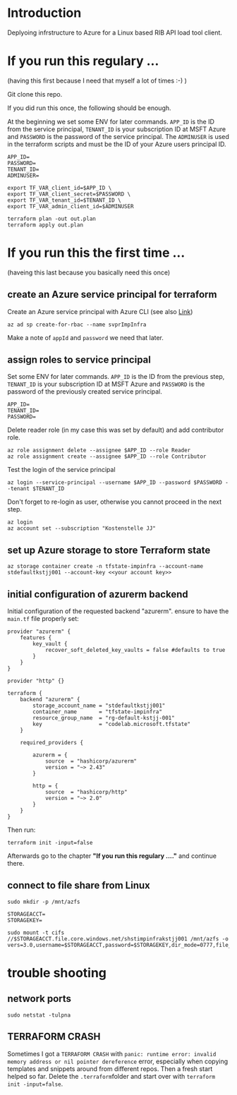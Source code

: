 # Introduction 
Deplyoing infrstructure to Azure for a Linux based RIB API load tool client.

# If you run this regulary ...
(having this first because I need that myself a lot of times :-) )

Git clone this repo.

If you did run this once, the following should be enough.

At the beginning we set some ENV for later commands. `APP_ID` is the ID from the service principal, `TENANT_ID` is your subscription ID at MSFT Azure and `PASSWORD` is the password of the service principal. The `ADMINUSER` is used in the terraform scripts and must be the ID of your Azure users principal ID.

```
APP_ID=
PASSWORD=
TENANT_ID=
ADMINUSER=

export TF_VAR_client_id=$APP_ID \
export TF_VAR_client_secret=$PASSWORD \
export TF_VAR_tenant_id=$TENANT_ID \
export TF_VAR_admin_client_id=$ADMINUSER

terraform plan -out out.plan
terraform apply out.plan
```

# If you run this the first time ...
(haveing this last because you basically need this once)

## create an Azure service principal for terraform

Create an Azure service principal with Azure CLI (see also [Link](https://docs.microsoft.com/en-us/cli/azure/create-an-azure-service-principal-azure-cli?view=azure-cli-latest))

```
az ad sp create-for-rbac --name svprImpInfra
```

Make a note of `appId` and `password` we need that later. 

## assign roles to service principal

Set some ENV for later commands. `APP_ID` is the ID from the previous step, `TENANT_ID` is your subscription ID at MSFT Azure and `PASSWORD` is the password of the previously created service principal.

```
APP_ID=
TENANT_ID=
PASSWORD=
```

Delete reader role (in my case this was set by default) and add contributor role.

```
az role assignment delete --assignee $APP_ID --role Reader
az role assignment create --assignee $APP_ID --role Contributor
```

Test the login of the service principal

```
az login --service-principal --username $APP_ID --password $PASSWORD --tenant $TENANT_ID
```

Don't forget to re-login as user, otherwise you cannot proceed in the next step.

```
az login
az account set --subscription "Kostenstelle JJ"
```

## set up Azure storage to store Terraform state

```
az storage container create -n tfstate-impinfra --account-name stdefaultkstjj001 --account-key <<your account key>>
```

## initial configuration of azurerm backend

Initial configuration of the requested backend "azurerm". ensure to have the `main.tf` file properly set:

```
provider "azurerm" {
    features {
        key_vault {
            recover_soft_deleted_key_vaults = false #defaults to true
        }
    }
}

provider "http" {}

terraform {
    backend "azurerm" {
        storage_account_name = "stdefaultkstjj001"
        container_name       = "tfstate-impinfra"
        resource_group_name  = "rg-default-kstjj-001"
        key                  = "codelab.microsoft.tfstate"
    }
    
    required_providers {

        azurerm = {
            source  = "hashicorp/azurerm"
            version = "~> 2.43"
        }

        http = {
            source  = "hashicorp/http"
            version = "~> 2.0"
        }
    }
}

```

Then run:

```
terraform init -input=false
```

Afterwards go to the chapter **"If you run this regulary ...."** and continue there.

## connect to file share from Linux

```
sudo mkdir -p /mnt/azfs

STORAGEACCT=
STORAGEKEY=

sudo mount -t cifs //$STORAGEACCT.file.core.windows.net/shstimpinfrakstjj001 /mnt/azfs -o vers=3.0,username=$STORAGEACCT,password=$STORAGEKEY,dir_mode=0777,file_mode=0777,serverino
```

# trouble shooting

## network ports

```
sudo netstat -tulpna
```

## TERRAFORM CRASH
Sometimes I got a `TERRAFORM CRASH` with `panic: runtime error: invalid memory address or nil pointer dereference` error, especially when copying templates and snippets around from different repos. Then a fresh start helped so far. Delete the `.terraform`folder and start over with `terraform init -input=false`.

